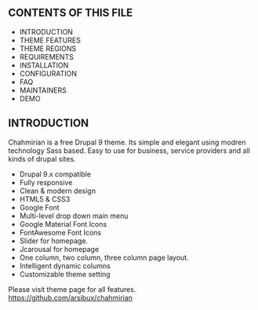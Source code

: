 
CONTENTS OF THIS FILE
---------------------

 * INTRODUCTION
 * THEME FEATURES
 * THEME REGIONS
 * REQUIREMENTS
 * INSTALLATION
 * CONFIGURATION
 * FAQ
 * MAINTAINERS
 * DEMO
 
INTRODUCTION
------------
 Chahmirian is a free Drupal 9 theme. Its simple and elegant using modren technology Sass based. Easy to use for business, service providers and all kinds of drupal sites.

* Drupal 9.x compatible
* Fully responsive
* Clean & modern design
* HTML5 & CSS3
* Google Font
* Multi-level drop down main menu
* Google Material Font Icons
* FontAwesome Font Icons
* Slider for homepage.
* Jcarousal for homepage
* One column, two column, three column page layout.
* Intelligent dynamic columns
* Customizable theme setting

Please visit theme page for all features.
https://github.com/arsibux/chahmirian
